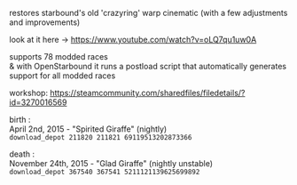 restores starbound's old 'crazyring' warp cinematic (with a few adjustments and improvements)

look at it here -> https://www.youtube.com/watch?v=oLQ7qu1uw0A

supports 78 modded races
<br />
& with OpenStarbound it runs a postload script that automatically generates support for all modded races

workshop: https://steamcommunity.com/sharedfiles/filedetails/?id=3270016569

birth :<br />
April 2nd, 2015 - "Spirited Giraffe" (nightly)<br />
`download_depot 211820 211821 69119513202873366`

death :<br />
November 24th, 2015 - "Glad Giraffe" (nightly unstable)<br />
`download_depot 367540 367541 5211121139625699892`

